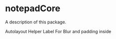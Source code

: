 # notepadCore

A description of this package.
 
Autolayout Helper
Label For Blur and padding inside
